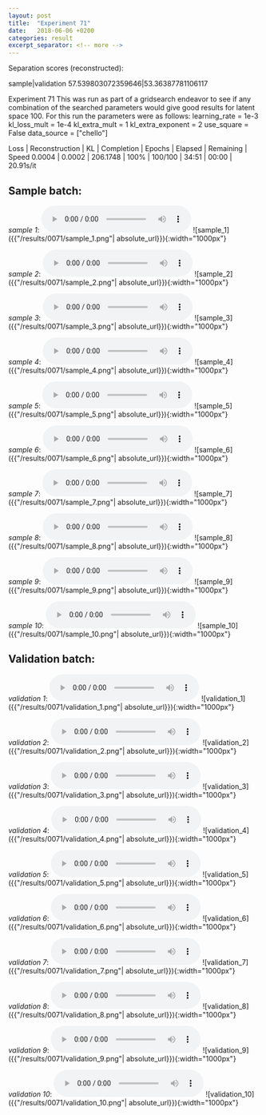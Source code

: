 ```yaml
---
layout: post
title:  "Experiment 71"
date:   2018-06-06 +0200
categories: result
excerpt_separator: <!-- more -->
---
```

Separation scores (reconstructed):

sample|validation
57.539803072359646|53.36387781106117<!-- more -->

Experiment 71
This was run as part of a gridsearch endeavor to see if any combination of the searched parameters would give good results for latent space 100.
For this run the parameters were as follows:
learning_rate = 1e-3
kl_loss_mult = 1e-4
kl_extra_mult = 1
kl_extra_exponent = 2
use_square = False
data_source = ["chello"]

Loss | Reconstruction | KL | Completion | Epochs | Elapsed | Remaining | Speed
0.0004 | 0.0002 | 206.1748 | 100% | 100/100 | 34:51 | 00:00 | 20.91s/it

## **Sample batch**:
_sample 1_:
<audio src="/ResultsOverview/results/0071/sample_1.wav" controls preload></audio>
![sample_1]({{"/results/0071/sample_1.png"| absolute_url}}){:width="1000px"}

_sample 2_:
<audio src="/ResultsOverview/results/0071/sample_2.wav" controls preload></audio>
![sample_2]({{"/results/0071/sample_2.png"| absolute_url}}){:width="1000px"}

_sample 3_:
<audio src="/ResultsOverview/results/0071/sample_3.wav" controls preload></audio>
![sample_3]({{"/results/0071/sample_3.png"| absolute_url}}){:width="1000px"}

_sample 4_:
<audio src="/ResultsOverview/results/0071/sample_4.wav" controls preload></audio>
![sample_4]({{"/results/0071/sample_4.png"| absolute_url}}){:width="1000px"}

_sample 5_:
<audio src="/ResultsOverview/results/0071/sample_5.wav" controls preload></audio>
![sample_5]({{"/results/0071/sample_5.png"| absolute_url}}){:width="1000px"}

_sample 6_:
<audio src="/ResultsOverview/results/0071/sample_6.wav" controls preload></audio>
![sample_6]({{"/results/0071/sample_6.png"| absolute_url}}){:width="1000px"}

_sample 7_:
<audio src="/ResultsOverview/results/0071/sample_7.wav" controls preload></audio>
![sample_7]({{"/results/0071/sample_7.png"| absolute_url}}){:width="1000px"}

_sample 8_:
<audio src="/ResultsOverview/results/0071/sample_8.wav" controls preload></audio>
![sample_8]({{"/results/0071/sample_8.png"| absolute_url}}){:width="1000px"}

_sample 9_:
<audio src="/ResultsOverview/results/0071/sample_9.wav" controls preload></audio>
![sample_9]({{"/results/0071/sample_9.png"| absolute_url}}){:width="1000px"}

_sample 10_:
<audio src="/ResultsOverview/results/0071/sample_10.wav" controls preload></audio>
![sample_10]({{"/results/0071/sample_10.png"| absolute_url}}){:width="1000px"}

## **Validation batch**:
_validation 1_:
<audio src="/ResultsOverview/results/0071/validation_1.wav" controls preload></audio>
![validation_1]({{"/results/0071/validation_1.png"| absolute_url}}){:width="1000px"}

_validation 2_:
<audio src="/ResultsOverview/results/0071/validation_2.wav" controls preload></audio>
![validation_2]({{"/results/0071/validation_2.png"| absolute_url}}){:width="1000px"}

_validation 3_:
<audio src="/ResultsOverview/results/0071/validation_3.wav" controls preload></audio>
![validation_3]({{"/results/0071/validation_3.png"| absolute_url}}){:width="1000px"}

_validation 4_:
<audio src="/ResultsOverview/results/0071/validation_4.wav" controls preload></audio>
![validation_4]({{"/results/0071/validation_4.png"| absolute_url}}){:width="1000px"}

_validation 5_:
<audio src="/ResultsOverview/results/0071/validation_5.wav" controls preload></audio>
![validation_5]({{"/results/0071/validation_5.png"| absolute_url}}){:width="1000px"}

_validation 6_:
<audio src="/ResultsOverview/results/0071/validation_6.wav" controls preload></audio>
![validation_6]({{"/results/0071/validation_6.png"| absolute_url}}){:width="1000px"}

_validation 7_:
<audio src="/ResultsOverview/results/0071/validation_7.wav" controls preload></audio>
![validation_7]({{"/results/0071/validation_7.png"| absolute_url}}){:width="1000px"}

_validation 8_:
<audio src="/ResultsOverview/results/0071/validation_8.wav" controls preload></audio>
![validation_8]({{"/results/0071/validation_8.png"| absolute_url}}){:width="1000px"}

_validation 9_:
<audio src="/ResultsOverview/results/0071/validation_9.wav" controls preload></audio>
![validation_9]({{"/results/0071/validation_9.png"| absolute_url}}){:width="1000px"}

_validation 10_:
<audio src="/ResultsOverview/results/0071/validation_10.wav" controls preload></audio>
![validation_10]({{"/results/0071/validation_10.png"| absolute_url}}){:width="1000px"}
